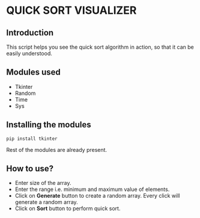 # QUICK SORT VISUALIZER

## Introduction
This script helps you see the quick sort algorithm in action, so that it can be easily understood.

## Modules used
- Tkinter
- Random
- Time
- Sys

## Installing the modules

``
pip install tkinter
``

Rest of the modules are already present.

## How to use?
- Enter size of the array.
- Enter the range i.e. minimum and maximum value of elements.
- Click on **Generate** button to create a random array. Every click will generate a random array.
- Click on **Sort** button to perform quick sort.

